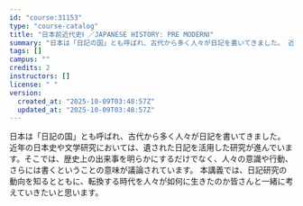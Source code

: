 ```yaml
---
id: "course:31153"
type: "course-catalog"
title: "日本前近代史Ⅰ ／JAPANESE HISTORY: PRE MODERNⅠ"
summary: "日本は「日記の国」とも呼ばれ、古代から多く人々が日記を書いてきました。 近年の日本史や文学研究においては、遺された日記を活用した研究が進んでいます。そこでは、歴史上の出来事を明らかにするだけでなく、人々の意識や行動、さらには書くということの…"
tags: []
campus: ""
credits: 2
instructors: []
license: " "
version:
  created_at: "2025-10-09T03:48:57Z"
  updated_at: "2025-10-09T03:48:57Z"
---
```


日本は「日記の国」とも呼ばれ、古代から多く人々が日記を書いてきました。 近年の日本史や文学研究においては、遺された日記を活用した研究が進んでいます。そこでは、歴史上の出来事を明らかにするだけでなく、人々の意識や行動、さらには書くということの意味が議論されています。 本講義では、日記研究の動向を知るとともに、転換する時代を人々が如何に生きたのか皆さんと一緒に考えていきたいと思います。
